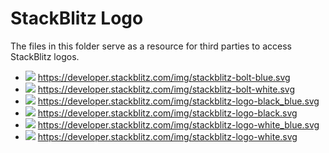 # StackBlitz Logo

The files in this folder serve as a resource for third parties to access StackBlitz logos.

- ![](https://developer.stackblitz.com/img/stackblitz-bolt-blue.svg)
    https://developer.stackblitz.com/img/stackblitz-bolt-blue.svg
- ![](https://developer.stackblitz.com/img/stackblitz-bolt-white.svg)
    https://developer.stackblitz.com/img/stackblitz-bolt-white.svg
- ![](https://developer.stackblitz.com/img/stackblitz-logo-black_blue.svg)
    https://developer.stackblitz.com/img/stackblitz-logo-black_blue.svg
- ![](https://developer.stackblitz.com/img/stackblitz-logo-black.svg)
    https://developer.stackblitz.com/img/stackblitz-logo-black.svg
- ![](https://developer.stackblitz.com/img/stackblitz-logo-white_blue.svg)
    https://developer.stackblitz.com/img/stackblitz-logo-white_blue.svg
- ![](https://developer.stackblitz.com/img/stackblitz-logo-white.svg)
    https://developer.stackblitz.com/img/stackblitz-logo-white.svg